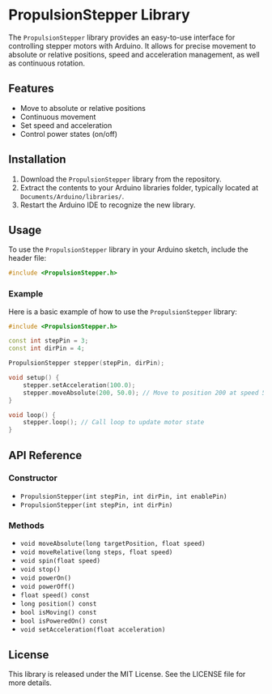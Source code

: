 # PropulsionStepper Library

The `PropulsionStepper` library provides an easy-to-use interface for controlling stepper motors with Arduino. It allows for precise movement to absolute or relative positions, speed and acceleration management, as well as continuous rotation.

## Features

- Move to absolute or relative positions
- Continuous movement
- Set speed and acceleration
- Control power states (on/off)

## Installation

1. Download the `PropulsionStepper` library from the repository.
2. Extract the contents to your Arduino libraries folder, typically located at `Documents/Arduino/libraries/`.
3. Restart the Arduino IDE to recognize the new library.

## Usage

To use the `PropulsionStepper` library in your Arduino sketch, include the header file:

```cpp
#include <PropulsionStepper.h>
```

### Example

Here is a basic example of how to use the `PropulsionStepper` library:

```cpp
#include <PropulsionStepper.h>

const int stepPin = 3;
const int dirPin = 4;

PropulsionStepper stepper(stepPin, dirPin);

void setup() {
    stepper.setAcceleration(100.0);
    stepper.moveAbsolute(200, 50.0); // Move to position 200 at speed 50
}

void loop() {
    stepper.loop(); // Call loop to update motor state
}
```

## API Reference

### Constructor

- `PropulsionStepper(int stepPin, int dirPin, int enablePin)`
- `PropulsionStepper(int stepPin, int dirPin)`

### Methods

- `void moveAbsolute(long targetPosition, float speed)`
- `void moveRelative(long steps, float speed)`
- `void spin(float speed)`
- `void stop()`
- `void powerOn()`
- `void powerOff()`
- `float speed() const`
- `long position() const`
- `bool isMoving() const`
- `bool isPoweredOn() const`
- `void setAcceleration(float acceleration)`

## License

This library is released under the MIT License. See the LICENSE file for more details.